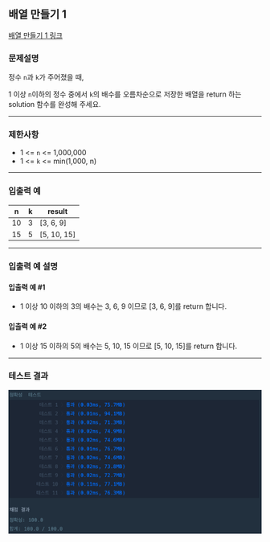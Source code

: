 ## 배열 만들기 1

[배열 만들기 1 링크](https://school.programmers.co.kr/learn/courses/30/lessons/181901)

### 문제설명

정수 `n`과 `k`가 주어졌을 때,

1 이상 `n`이하의 정수 중에서 `k`의 배수를 오름차순으로 저장한 배열을 return 하는 solution 함수를 완성해 주세요.

---

### 제한사항

+ 1 \<= `n` \<= 1,000,000
+ 1 \<= `k` \<= min(1,000, n)

---

### 입출력 예

| n  | k | result      |
|----|---|-------------|
| 10 | 3 | [3, 6, 9]   |
| 15 | 5 | [5, 10, 15] |

---

### 입출력 예 설명

#### 입출력 예 #1

+ 1 이상 10 이하의 3의 배수는 3, 6, 9 이므로 [3, 6, 9]를 return 합니다.

#### 입출력 예 #2

+ 1 이상 15 이하의 5의 배수는 5, 10, 15 이므로 [5, 10, 15]를 return 합니다.

---

### 테스트 결과

![결과](./181901_결과.png)